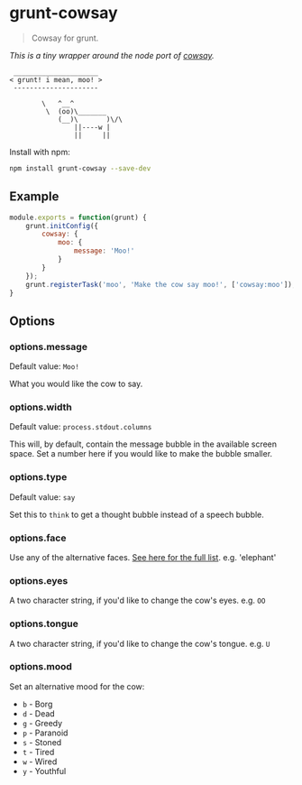 # grunt-cowsay

> Cowsay for grunt.

*This is a tiny wrapper around the node port of [cowsay](https://github.com/piuccio/cowsay).*

```
 _____________________
< grunt! i mean, moo! >
 ---------------------

        \   ^__^
         \  (oo)\_______
            (__)\       )\/\
                ||----w |
                ||     ||
```

Install with npm:

```sh
npm install grunt-cowsay --save-dev
```

## Example

```js
module.exports = function(grunt) {
    grunt.initConfig({
        cowsay: {
            moo: {
                message: 'Moo!'
            }
        }
    });
    grunt.registerTask('moo', 'Make the cow say moo!', ['cowsay:moo']);
}
```

## Options

### options.message
Default value: `Moo!`

What you would like the cow to say.

### options.width
Default value: `process.stdout.columns`

This will, by default, contain the message bubble in the available screen space. Set a number here if you would like to make the bubble smaller.

### options.type
Default value: `say`

Set this to `think` to get a thought bubble instead of a speech bubble.

### options.face

Use any of the alternative faces. [See here for the full list](https://github.com/piuccio/cowsay/tree/master/cows). e.g. 'elephant'

### options.eyes

A two character string, if you'd like to change the cow's eyes. e.g. `OO`

### options.tongue

A two character string, if you'd like to change the cow's tongue. e.g. `U `

### options.mood

Set an alternative mood for the cow:

* `b` - Borg
* `d` - Dead
* `g` - Greedy
* `p` - Paranoid
* `s` - Stoned
* `t` - Tired
* `w` - Wired
* `y` - Youthful
